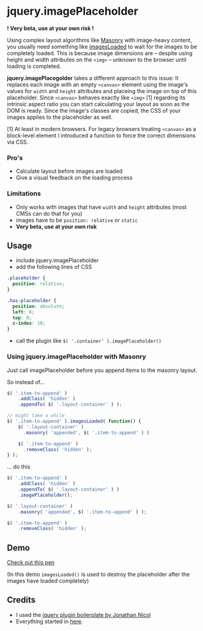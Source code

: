 # jquery.imagePlaceholder

**! Very beta, use at your own risk !**

Using complex layout algorithms like [Masonry](http://masonry.desandro.com/) with image-heavy content, you usually need something like [imagesLoaded](http://masonry.desandro.com/appendix.html#imagesloaded) to wait for the images to be completely loaded. This is because  image dimensions are – despite using height and width attributes on the `<img>`  – unknown to the browser until loading is completed.

**jquery.imagePlacegolder** takes a different approach to this issue: It replaces each image with an empty `<canvas>` element using the image's values for `width` and `height` attributes and placeing the image on top of this placeholder. Since `<canvas>` behaves exactly like `<img>` [1] regarding its intrinsic aspect ratio you can start calculating your layout as soon as the DOM is ready. Since the image's classes are copied, the CSS of your images applies to the placeholder as well.

[1] At least in modern browsers. For legacy browsers treating `<canvas>` as a block-level element I introduced a function to force the correct dimensions via CSS.

### Pro's
+ Calculate layout before images are loaded
+ Give a visual feedback on the loading process

### Limitations
+ Only works with images that have `width` and `height` attributes (most CMSs can do that for you)
+ images have to be `position: relative` or `static` 
+ **Very beta, use at your own risk**

## Usage 
+ include jquery.imagePlaceholder
+ add the following lines of CSS

```css
.placeholder {
  position: relative;
}

.has-placeholder {
  position: absolute;
  left: 0;
  top: 0;
  z-index: 10;
}
```

+ call the plugin like `$( '.container' ).imagePlaceholder()`

### Using jquery.imagePlaceholder with Masonry

Just call imagePlaceholder before you append items to the masonry layout. 

So instead of...

```js
$( '.item-to-append' )
    .addClass( 'hidden' )
    .appendTo( $( '.layout-container' ) );

// might take a while
$( '.item-to-append' ).imagesLoaded( function() {
    $( '.layout-container' )
      .masonry( 'appended', $( '.item-to-append' ) )

    $( '.item-to-append' )
      .removeClass( 'hidden' );    
} );
```

... do this 

```js 
$( '.item-to-append' )
    .addClass( 'hidden' )
    .appendTo( $( '.layout-container' ) )
    .imagePlaceholder();

$( '.layout-container' )
    .masonry( 'appended', $( '.item-to-append' ) );

$( '.item-to-append' )
    .removeClass( 'hidden' );        
```

## Demo 

[Check out this pen](http://codepen.io/superstructure-net/pen/azVjWY/)

(In this demo `imagesLoaded()` is used to destroy the placeholder after the images have loaded completely)

## Credits
+ I used the [jquery plugin boilerplate by Jonathan Nicol](http://jonathannicol.com/blog/2012/05/06/a-jquery-plugin-boilerplate/)
+ Everything started in [here](https://github.com/desandro/imagesloaded/issues/175). 
